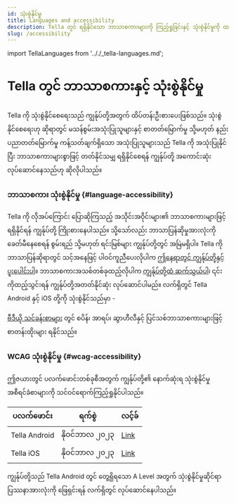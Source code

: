 ```yaml
---
id: သုံးစွဲနိုင်မှု
title: Languages and accessibility
description: Tella တွင် ရရှိနိုင်သော ဘာသာစကားများကို ကြည့်ရှုခြင်းနှင့် သုံးစွဲနိုင်မှုကို ထည့်သွင်းစဉ်းစားမှုများ။
slug: /accessibility
---
```

import TellaLanguages from '.././_tella-languages.md';


# Tella တွင် ဘာသာစကားနှင့် သုံးစွဲနိုင်မှု

Tella ကို သုံးစွဲနိုင်စေရေးသည် ကျွန်ုပ်တို့အတွက် ထိပ်တန်းဦးစားပေးဖြစ်သည်။ သုံးစွဲနိုင်စေရေးဟု ဆိုရာတွင် မသန်စွမ်းအသုံးပြုသူများနှင့် စာတတ်မြောက်မှု သို့မဟုတ် နည်းပညာတတ်မြောက်မှု ကန့်သတ်ချက်ရှိသော အသုံးပြုသူများသည် Tella ကို အသုံးပြုနိုင်ပြီး ဘာသာစကားများစွာဖြင့် တတ်နိုင်သမျှ ရရှိနိုင်စေရန် ကျွန်ုပ်တို့ အကောင်းဆုံး လုပ်ဆောင်နေသည်ဟု ဆိုလိုပါသည်။ 


### ဘာသာစကား သုံးစွဲနိုင်မှု {#language-accessibility}

Tella ကို လိုအပ်ကြောင်း ပြောဆိုကြသည့် အသိုင်းအဝိုင်းများ၏ ဘာသာစကားများဖြင့် ရရှိနိုင်ရန် ကျွန်ုပ်တို့ ကြိုးစားနေပါသည်။ သို့သော်လည်း ဘာသာပြန်ဆိုမှုအားလုံးကို ခေတ်မီနေစေရန် စွမ်းရည် သို့မဟုတ် ရင်းမြစ်များ ကျွန်ုပ်တို့တွင် အမြဲမရှိပါ။ Tella ကို ဘာသာပြန်ဆိုရာတွင် သင့်အနေဖြင့် ပါဝင်ကူညီပေးလိုပါက [ဤနေရာတွင် ကျွန်ုပ်တို့နှင့် ပူးပေါင်းပါ](/translating-tella)။ ဘာသာစကားအသစ်တစ်ခုထည့်လိုပါက [ကျွန်ုပ်တို့ထံ ဆက်သွယ်ပါ](/contact-us)၊ ၎င်းကိုထည့်သွင်းရန် ကျွန်ုပ်တို့အတတ်နိုင်ဆုံး လုပ်ဆောင်ပါမည်။ လက်ရှိတွင် Tella Android နှင့် iOS တို့ကို သုံးစွဲနိုင်သည်မှာ -

<TellaLanguages/>

[ဗီဒီယို သင်ခန်းစာများ](/video-tutorials) တွင် စပိန်၊ အာရပ်၊ ဆွာဟီလီနှင့် ပြင်သစ်ဘာသာစကားများဖြင့် စာတန်းထိုးများ ရနိုင်သည်။




### WCAG သုံးစွဲနိုင်မှု {#wcag-accessibility}

ဤဇယားတွင် ပလက်ဖောင်းတစ်ခုစီအတွက် ကျွန်ုပ်တို့၏ နောက်ဆုံးရ သုံးစွဲနိုင်မှုအစီရင်ခံစာများကို သင်ဝင်ရောက်ကြည့်ရှုနိုင်ပါသည်။ 

| **ပလက်ဖောင်း** | **ရက်စွဲ** | **လင့်ခ်** |
| -----|-----|------ |  
| Tella Android | နိုဝင်ဘာလ ၂၀၂၃ | [Link](</assets/2023.11 - Tella Android accessibility audit.docx.pdf>) | 
| Tella iOS | နိုဝင်ဘာလ ၂၀၂၃ | [Link](</assets/2023.11 - Tella iOS accessibility audit.docx.pdf>) | 

ကျွန်ုပ်တို့သည် Tella Android တွင် တွေ့ရှိရသော  A Level အတွက် သုံးစွဲနိုင်မှုဆိုင်ရာ ပြဿနာအားလုံးကို ဖြေရှင်းရန် လက်ရှိတွင် လုပ်ဆောင်နေပါသည်။ 



